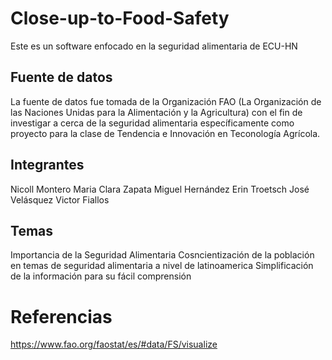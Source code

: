 # Close-up-to-Food-Safety
Este es un software enfocado en la seguridad alimentaria de ECU-HN

## Fuente de datos
La fuente de datos fue tomada de la Organización FAO (La Organización de las Naciones Unidas para la Alimentación y la Agricultura) con el fin de investigar a cerca de la seguridad alimentaria específicamente como proyecto para la clase de Tendencia e Innovación en Teconología Agrícola.

## Integrantes
Nicoll Montero
Maria Clara Zapata
Miguel Hernández
Erin Troetsch 
José Velásquez
Victor Fiallos

## Temas
Importancia de la Seguridad Alimentaria
Cosncientización de la población en temas de seguridad alimentaria a nivel de latinoamerica 
Simplificación de la información para su fácil comprensión

# Referencias
https://www.fao.org/faostat/es/#data/FS/visualize
